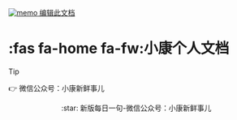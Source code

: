 <a href="https://github.com/xiaokangxxs/notebook/blob/master/docs/README.md" target="_blank" rel="noopener"><img src="https://github.githubassets.com/images/icons/emoji/memo.png" alt="memo" class="emoji"> 编辑此文档</a>

# :fas fa-home fa-fw:小康个人文档

> [!tip]
>
> :point_right:	微信公众号：小康新鲜事儿

<div align="center" class="footWord">:star: <span class="typed">新版每日一句-微信公众号：小康新鲜事儿</span></div>
<script>
let $data=[		
		"新版每日一句-微信公众号：小康新鲜事儿",	
		"往者不可谏，来着犹可追。——《论语·微子》" , 
		"多行不义必自毙。——《左传》" , 
		"敏而好学，不耻下问。——《论语·公冶长》" , 
		"避其锐气，击其惰归。——《孙子兵法·军争》" , 
		"十年树木，百年树人。——《管子·权修》" , 
		"居安思危，思则有备，有备无患。——《左传》" , 
		"天时不如地利，地利不如人和。——《孟子·公孙丑》" , 
		"人谁无过？过而能改，善莫大焉。——《论语》" , 
		"信言不美，美言不信。——老子" , 
		"满招损，谦受益。——《尚书·大禹谟》" , 
		"高岸为谷，深谷为陵。——《诗经·小雅》" , 
		"天作孽，犹可违，自作孽，不可活。——《尚书》" , 
		"言之无文，行而不远。——《左传》" , 
		"三军可夺帅也，匹夫不可夺志也。——《论语·子罕》" , 
		"天行健，君子以自强不息。——《周易·乾·象》" , 
		"皮之不存，毛将焉附。——《左传》" , 
		"路漫漫其修远兮，吾将上下而求索。——屈原《离骚》" , 
		"长太息以掩涕兮，哀民生之多艰。——屈原《离骚》" , 
		"人而无仪，不死何为。——《诗经·鄘风》" , 
		"捐躯赴国难，视死忽如归。——曹植《白马篇》" , 
		"天下之事常成于困约，而败于奢靡。——陆游" , 
		"知之者不如好之者，好之者不如乐之者。——《论语·雍也》" , 
		"志当存高远。——诸葛亮《诫外生书》" , 
		"不去庆父，鲁难未已。——《左传》" , 
		"老吾老，以及人之老；幼吾幼，以及人之幼。——《孟子·梁惠王下》" , 
		"博学之，审问之，慎思之，明辨之，笃行之。——《中庸》" , 
		"人非圣贤，孰能无过。——《训俗遗规》" , 
		"亦余心之所善兮，虽九死其犹未悔。——《屈原·离骚》" , 
		"若要功夫深，铁杵磨成针。——曹学《蜀中广记·上川南道彭山县》" , 
		"少壮不努力，老大徒悲伤。——汉乐府古辞《长歌行》" , 
		"穷则独善其身，达则兼济天下。——《孟子·尽心上》" , 
		"仁者见仁，智者见智。——《易经·系辞上》" , 
		"青，取之于蓝而青于蓝；冰，水为之而寒于水。——《荀子·劝学》" , 
		"千羊之皮，不如一狐之腋。——《史记》" , 
		"余将董道而不豫兮，固将重昏而终身。——《屈原·涉江》" , 
		"高山仰止，景行行止。——《诗经·小雅·车辖》" , 
		"锲而舍之，朽木不折；锲而不舍，金石可镂。——《荀子·劝学》" , 
		"不傲才以骄人，不以宠而作威。——诸葛亮" , 
		"尺有所短；寸有所长。物有所不足；智有所不明。——屈原《卜居》" , 
		"言必信，行必果。——《论语·子路》" , 
		"有志者事竟成。——《后汉书·耿列传》" , 
		"其身正，不令而行；其身不正，虽令不从。——论语·子路" , 
		"三人行，必有我师焉：择其善而从之，其不善者而改之。——《论语·述而》" , 
		"非学无以广才，非志无以成学。——《三国·诸葛亮·诫子书》" , 
		"绳锯木断，水滴石穿。——罗大经《鹤林玉露》" , 
		"君子坦荡荡，小人长戚戚。——孔子" , 
		"老当益壮，宁知白首之心；穷且益坚，不坠青云之志。——王勃" , 
		"尺有所短，寸有所长。——《史记》" , 
		"他山之石，可以攻玉。——《诗经·小雅·鹤鸣》" , 
		"苟余心之端直兮，虽僻远其何伤？——《屈原·涉江》" , 
		"人有不为也，而后可以有为。——《孟子·离娄下》" , 
		"路漫漫其修远今，吾将上下而求索。——屈原" , 
		"孔子登东山而小鲁，登泰山而小天下。——《孟子·尽心上》" , 
		"积土而为山，积水而为海。——《荀子·儒效》" , 
		"生于忧患，死于安乐。——《孟子·告子下》" , 
		"知足不辱，知止不殆。——老子" , 
		"桃李不言，下自成蹊。——《史记》" , 
		"傲不可长，欲不可纵，乐不可极，志不可满。——魏徵" , 
		"既来之，则安之。——《论语·季氏》" , 
		"知己知彼，百战不殆。——《孙子兵法·谋攻》" , 
		"真者，精诚之至也，不精不诚，不能动人。——《庄子·渔夫》" , 
		"独学而无友，则孤陋而寡闻。——《礼记·杂记》" , 
		"勿以恶小而为之，勿以善小而不为。惟贤惟德，能服于人。——刘备"
	];  
	    let typed = new Typed('.typed', {
	      strings:$data,
	      typeSpeed: 50, //打字速度
	      backSpeed: 10, //回退速度
	      backDelay: 3000,//回退延迟
	      loop:true,//循环码字
	      cursorChar: '|' //显示的字符
	    });
</script>
<script>
	<!-- 打赏 -->
	window.tctipConfig = {
             //最上面的文字
             headText: "欢迎打赏支持我 ^_^",
             //侧边栏文本
             siderText: "公告 & 打赏",
             //侧边栏文本高度调整
             siderTextTop: "-72px",
             //侧边栏背景颜色
             siderBgcolor: "#0074D9",
             //整个侧边栏的高度设置
             siderTop:"118px",
             //底部文字
             buttomText:"了解更多",
             //底部文字链接
             buttomLink:"https://github.com/haddyyang/tctip",
	        //显示列表
	        list:{
	            notice: {name:"公告栏", className:"myR-on",
	                     icon: "qr/tip.png",  
	                     text: '2019.12.24加入右侧打赏！！！'
	                    },
	            alipay: {name:"支付宝", desc: "用支付宝给“小康”打赏", 
	                     icon: "qr/alipay.png", 
	                     qrimg: "qr/alipay.jpg"
	                    },
	            weixin: {name:"微信", desc: "用微信给“小康”打赏", 
	                     icon: "qr/weixin.png",
	                     qrimg: "qr/weixin.jpg"
	                    }    
	        }
	    };
   </script>